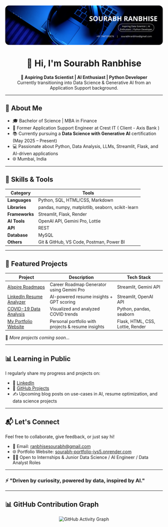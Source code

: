 <p align="center">
  <img src="https://raw.githubusercontent.com/Sourabh301998/Sourabh301998/main/assets/banner.png" alt="Sourabh Ranbhise | Aspiring Data Scientist | AI Enthusiast" style="max-width: 100%; border-radius: 12px;" />
</p>

<h1 align="center">👋 Hi, I'm Sourabh Ranbhise </h1>

<p align="center">
  <b>🎯 Aspiring Data Scientist | AI Enthusiast | Python Developer</b><br>
  Currently transitioning into Data Science & Generative AI from an Application Support background.
</p>

---

## 🧠 About Me

- 🎓 Bachelor of Science | MBA in Finance
- 💼 Former Application Support Engineer at Crest IT ( Client - Axis Bank )
- 📚 Currently pursuing a **Data Science with Generative AI** certification (May 2025 – Present)
- 💻 Passionate about Python, Data Analysis, LLMs, Streamlit, Flask, and AI-driven applications
- 🌐 Mumbai, India


---

## 🧠 Skills & Tools

| Category         | Tools                                                                 |
|------------------|------------------------------------------------------------------------|
| **Languages**     | Python, SQL, HTML/CSS, Markdown                                        |
| **Libraries**     | pandas, numpy, matplotlib, seaborn, scikit-learn                      |
| **Frameworks**    | Streamlit, Flask, Render                                               |
| **AI Tools**      | OpenAI API, Gemini Pro, Lottie                                         |
| **API**           | REST                                                                   |
| **Database**      | MySQL                                                                  |
| **Others**        | Git & GitHub, VS Code, Postman, Power BI                               |


---

## 🚀 Featured Projects

| Project | Description | Tech Stack |
|--------|-------------|------------|
| [AIspire Roadmaps](https://aispire-roadmaps.streamlit.app/) | Career Roadmap Generator using Gemini Pro | Streamlit, Gemini API |
| [LinkedIn Resume Analyzer](https://resumeai.streamlit.app/) | AI-powered resume insights + GPT scoring | Streamlit, OpenAI API |
| [COVID-19 Data Analysis](https://github.com/Sourabh301998/Covid19-Data-Analysis) | Visualized and analyzed COVID trends | Python, pandas, seaborn |
| [My Portfolio Website](https://sourabh-portfolio-iys5.onrender.com) | Personal portfolio with projects & resume insights | Flask, HTML, CSS, Lottie, Render |

🌟 *More projects coming soon...*

---

## 📊 Learning in Public

I regularly share my progress and projects on:

- 🔗 [LinkedIn](https://www.linkedin.com/in/sourabh-ranbhise-67a4ba257/)
- 📁 [GitHub Projects](https://github.com/Sourabh301998)
- ✍️ Upcoming blog posts on use-cases in AI, resume optimization, and data science projects

---

## 📬 Let's Connect

Feel free to collaborate, give feedback, or just say hi!

- 📧 Email: ranbhisesourabh@gmail.com  
- 🌐 Portfolio Website: [sourabh-portfolio-iys5.onrender.com](https://sourabh-portfolio-iys5.onrender.com)  
- 🧑‍💻 Open to Internships & Junior Data Science / AI Engineer / Data Analyst Roles  

---

### ⚡ "Driven by curiosity, powered by data, inspired by AI."


---

## 📊 GitHub Contribution Graph

<p align="center">
  <img src="https://github-readme-activity-graph.vercel.app/graph?username=Sourabh301998&theme=gradient&area=true&hide_border=true" alt="GitHub Activity Graph">
</p>
